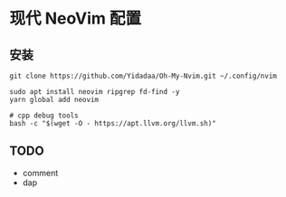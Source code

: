 # 现代 NeoVim 配置

## 安装

```shell
git clone https://github.com/Yidadaa/Oh-My-Nvim.git ~/.config/nvim

sudo apt install neovim ripgrep fd-find -y
yarn global add neovim

# cpp debug tools
bash -c "$(wget -O - https://apt.llvm.org/llvm.sh)"
```

## TODO

- comment
- dap
